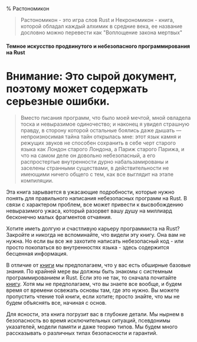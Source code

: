 % Растономикон

> Растономикон - это игра слов Rust и Некрономикон - книга, которой обладал 
каждый алхимик в средние века, ее название дословно можно перевести как 
 "Воплощение закона мертвых"

#### Темное искусство продвинутого и небезопасного программирования на Rust

# Внимание: Это сырой документ, поэтому может содержать серьезные ошибки.

> Вместо писания программ, что было моей мечтой, мной овладела тоска и 
невыразимое одиночество; и наконец я увидел страшную правду, в сторону которой 
остальные боялись даже дышать — непроизносимая тайна тайн открылась мне: этот 
язык камня и режущих звуков не способен сохранить в себе черт старого языка как 
Лондон старого Лондона, а Париж старого Парижа, и что на самом деле он довольно 
небезопасный, а его   распростертые внутренности дурно набальзамированы и 
заселены странными существами, в  действительности не имеющими ничего общего с 
тем, как все выглядит на этапе компиляции.

Эта книга зарывается в ужасающие подробности, которые нужно понять для правильного 
написания небезопасных программ на Rust. В связи с характером проблем, 
все может привести к высвобождению невыразимого ужаса, который разорвет вашу 
душу на миллиард бесконечно малых фрагментов отчаяния.

Хотите иметь долгую и счастливую карьеру программиста на Rust? Закройте и
никогда не вспоминайте, что видели эту книгу. Она вам не нужна. Но если вы
все же захотите написать небезопасный код - или просто покопаться во
внутренностях языка - здесь содержится бесценная информация.

В отличие от [книги][trpl] мы предполагаем, что у вас есть обширные базовые
знания. По крайней мере вы должны быть знакомы с системным программированием и
Rust. Если это не так, то сначала почитайте [книгу][trpl]. Хотя мы не
предполагаем, что вы знаете все вообще, и будем время от времени освежать основы
там, где это нужно. Вы можете пропустить чтение той книги, если хотите; просто
знайте, что мы не будем объяснять все, начиная с основ.

Для ясности, эта книга погрузит вас в глубокие детали. Мы нырнем в безопасность
во время исключительных ситуаций, псевдонимы указателей, модели памяти и даже
теорию типов. Мы будем много рассказывать о различных типах безопасности и
гарантий.

[trpl]: ../книга/
